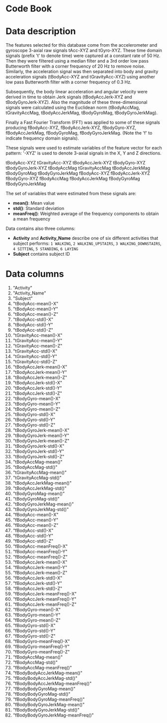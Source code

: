 Code Book
===================

# Data description

The features selected for this database come from the accelerometer and gyroscope 3-axial raw signals tAcc-XYZ and tGyro-XYZ. These time domain signals (prefix 't' to denote time) were captured at a constant rate of 50 Hz. Then they were filtered using a median filter and a 3rd order low pass Butterworth filter with a corner frequency of 20 Hz to remove noise. Similarly, the acceleration signal was then separated into body and gravity acceleration signals (tBodyAcc-XYZ and tGravityAcc-XYZ) using another low pass Butterworth filter with a corner frequency of 0.3 Hz. 

Subsequently, the body linear acceleration and angular velocity were derived in time to obtain Jerk signals (tBodyAccJerk-XYZ and tBodyGyroJerk-XYZ). Also the magnitude of these three-dimensional signals were calculated using the Euclidean norm (tBodyAccMag, tGravityAccMag, tBodyAccJerkMag, tBodyGyroMag, tBodyGyroJerkMag). 

Finally a Fast Fourier Transform (FFT) was applied to some of these signals producing fBodyAcc-XYZ, fBodyAccJerk-XYZ, fBodyGyro-XYZ, fBodyAccJerkMag, fBodyGyroMag, fBodyGyroJerkMag. (Note the 'f' to indicate frequency domain signals). 

These signals were used to estimate variables of the feature vector for each pattern:
'-XYZ' is used to denote 3-axial signals in the X, Y and Z directions.

tBodyAcc-XYZ
tGravityAcc-XYZ
tBodyAccJerk-XYZ
tBodyGyro-XYZ
tBodyGyroJerk-XYZ
tBodyAccMag
tGravityAccMag
tBodyAccJerkMag
tBodyGyroMag
tBodyGyroJerkMag
fBodyAcc-XYZ
fBodyAccJerk-XYZ
fBodyGyro-XYZ
fBodyAccMag
fBodyAccJerkMag
fBodyGyroMag
fBodyGyroJerkMag

The set of variables that were estimated from these signals are:
* **mean()**: Mean value
* **std()**: Standard deviation
* **meanFreq()**: Weighted average of the frequency components to obtain a mean frequency

Data contains also three columns:
* **Activity** and **Activity_Name** describe one of six different activities that subject performs: ``1 WALKING``, ``2 WALKING_UPSTAIRS``, ``3 WALKING_DOWNSTAIRS``, ``4 SITTING``, ``5 STANDING``, ``6 LAYING``
* **Subject** contains subject ID


# Data columns

1. "Activity"
2. "Activity_Name"
3. "Subject"
4. "tBodyAcc-mean()-X"
5. "tBodyAcc-mean()-Y"
6. "tBodyAcc-mean()-Z"
7. "tBodyAcc-std()-X"
8. "tBodyAcc-std()-Y"
9. "tBodyAcc-std()-Z"
10. "tGravityAcc-mean()-X"
11. "tGravityAcc-mean()-Y"
12. "tGravityAcc-mean()-Z"
13. "tGravityAcc-std()-X"
14. "tGravityAcc-std()-Y"
15. "tGravityAcc-std()-Z"
16. "tBodyAccJerk-mean()-X"
17. "tBodyAccJerk-mean()-Y"
18. "tBodyAccJerk-mean()-Z"
19. "tBodyAccJerk-std()-X"
20. "tBodyAccJerk-std()-Y"
21. "tBodyAccJerk-std()-Z"
22. "tBodyGyro-mean()-X"
23. "tBodyGyro-mean()-Y"
24. "tBodyGyro-mean()-Z"
25. "tBodyGyro-std()-X"
26. "tBodyGyro-std()-Y"
27. "tBodyGyro-std()-Z"
28. "tBodyGyroJerk-mean()-X"
29. "tBodyGyroJerk-mean()-Y"
30. "tBodyGyroJerk-mean()-Z"
31. "tBodyGyroJerk-std()-X"
32. "tBodyGyroJerk-std()-Y"
33. "tBodyGyroJerk-std()-Z"
34. "tBodyAccMag-mean()"
35. "tBodyAccMag-std()"
36. "tGravityAccMag-mean()"
37. "tGravityAccMag-std()"
38. "tBodyAccJerkMag-mean()"
39. "tBodyAccJerkMag-std()"
40. "tBodyGyroMag-mean()"
41. "tBodyGyroMag-std()"
42. "tBodyGyroJerkMag-mean()"
43. "tBodyGyroJerkMag-std()"
44. "fBodyAcc-mean()-X"
45. "fBodyAcc-mean()-Y"
46. "fBodyAcc-mean()-Z"
47. "fBodyAcc-std()-X"
48. "fBodyAcc-std()-Y"
49. "fBodyAcc-std()-Z"
50. "fBodyAcc-meanFreq()-X"
51. "fBodyAcc-meanFreq()-Y"
52. "fBodyAcc-meanFreq()-Z"
53. "fBodyAccJerk-mean()-X"
54. "fBodyAccJerk-mean()-Y"
55. "fBodyAccJerk-mean()-Z"
56. "fBodyAccJerk-std()-X"
57. "fBodyAccJerk-std()-Y"
58. "fBodyAccJerk-std()-Z"
59. "fBodyAccJerk-meanFreq()-X"
60. "fBodyAccJerk-meanFreq()-Y"
61. "fBodyAccJerk-meanFreq()-Z"
62. "fBodyGyro-mean()-X"
63. "fBodyGyro-mean()-Y"
64. "fBodyGyro-mean()-Z"
65. "fBodyGyro-std()-X"
66. "fBodyGyro-std()-Y"
67. "fBodyGyro-std()-Z"
68. "fBodyGyro-meanFreq()-X"
69. "fBodyGyro-meanFreq()-Y"
70. "fBodyGyro-meanFreq()-Z"
71. "fBodyAccMag-mean()"
72. "fBodyAccMag-std()" 
73. "fBodyAccMag-meanFreq()"
74. "fBodyBodyAccJerkMag-mean()"
75. "fBodyBodyAccJerkMag-std()"
76. "fBodyBodyAccJerkMag-meanFreq()" 
77. "fBodyBodyGyroMag-mean()"
78. "fBodyBodyGyroMag-std()"
79. "fBodyBodyGyroMag-meanFreq()"
80. "fBodyBodyGyroJerkMag-mean()"
81. "fBodyBodyGyroJerkMag-std()"
82. "fBodyBodyGyroJerkMag-meanFreq()"
